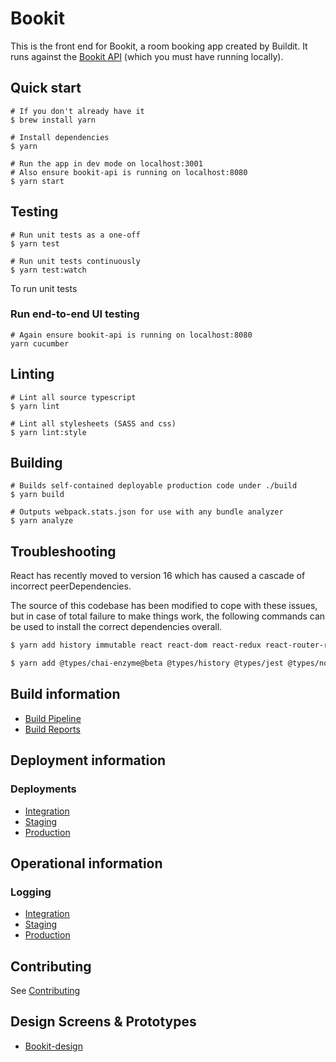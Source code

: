 # Bookit

This is the front end for Bookit, a room booking app created by Buildit. It runs against the [Bookit API](https://github.com/buildit/bookit-api) (which you must have running locally).


## Quick start

```
# If you don't already have it
$ brew install yarn

# Install dependencies
$ yarn

# Run the app in dev mode on localhost:3001
# Also ensure bookit-api is running on localhost:8080
$ yarn start
```

## Testing

```
# Run unit tests as a one-off
$ yarn test

# Run unit tests continuously
$ yarn test:watch
```
To run unit tests

### Run end-to-end UI testing
```
# Again ensure bookit-api is running on localhost:8080
yarn cucumber
```

## Linting

```
# Lint all source typescript
$ yarn lint

# Lint all stylesheets (SASS and css)
$ yarn lint:style
```

## Building

```
# Builds self-contained deployable production code under ./build
$ yarn build

# Outputs webpack.stats.json for use with any bundle analyzer
$ yarn analyze
```

## Troubleshooting

React has recently moved to version 16 which has caused a cascade of incorrect peerDependencies.

The source of this codebase has been modified to cope with these issues, but in case of total failure to make things work, the following commands can be used to install the correct dependencies overall.
```sh
$ yarn add history immutable react react-dom react-redux react-router-redux@next redux redux-actions redux-saga reselect reselect-immutable-helpers

$ yarn add @types/chai-enzyme@beta @types/history @types/jest @types/node @types/react @types/react-dom @types/react-hot-loader @types/react-redux @types/react-router @types/react-router-redux @types/redux @types/redux-actions @types/webpack-env autoprefixer awesome-typescript-loader babel-core babel-loader babel-plugin-transform-class-properties babel-plugin-transform-object-rest-spread babel-plugin-transform-runtime babel-preset-env babel-preset-react browserslist chai chai-enzyme chromedriver cheerio clean-webpack-plugin css-loader cucumber enzyme enzyme-adapter-react-16 extract-text-webpack-plugin file-loader html-webpack-plugin identity-obj-proxy jest name-all-modules-plugin node-sass postcss-loader react-hot-loader@next react-test-renderer sass-loader script-ext-html-webpack-plugin selenium-webdriver style-loader stylelint ts-jest tslint tslint-loader tslint-no-unused-expression-chai typescript url-loader webpack webpack-dev-server webpack-merge -D
```

## Build information

* [Build Pipeline](https://console.aws.amazon.com/codepipeline/home?region=us-east-1#/view/buildit-bookit-build-bookit-client-react-master-pipeline)
* [Build Reports](http://rig.buildit.bookit.us-east-1.build.s3-website-us-east-1.amazonaws.com/buildit-bookit-build-bookit-client-react-master/reports)

## Deployment information

### Deployments
* [Integration](https://integration-bookit-client-react.buildit.tools)
* [Staging](https://staging-bookit-client-react.buildit.tools)
* [Production](https://bookit-client-react.buildit.tools)

## Operational information

### Logging

* [Integration](https://console.aws.amazon.com/cloudwatch/home?region=us-east-1#logStream:group=buildit-bookit-integration-app-bookit-client-react-master)
* [Staging](https://console.aws.amazon.com/cloudwatch/home?region=us-east-1#logStream:group=buildit-bookit-staging-app-bookit-client-react-master)
* [Production](https://console.aws.amazon.com/cloudwatch/home?region=us-east-1#logStream:group=buildit-bookit-production-app-bookit-client-react-master)

## Contributing

See [Contributing](./docs/CONTRIBUTING.md)


## Design Screens & Prototypes
* [Bookit-design](https://github.com/buildit/bookit-design) 
